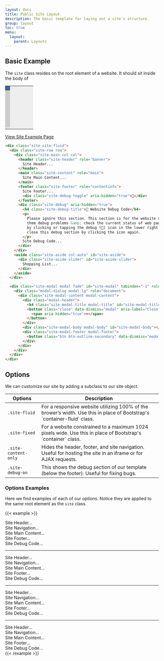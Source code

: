 ```yaml
---
layout: docs
title: Public Site Layout
description: The basic template for laying out a site's structure.
group: layout
toc: true
menu: 
  layout:
    parent: Layouts
---
```


## Basic Example

The `site` class resides on the root element of a website. It should sit inside the body of  

<div class="row">
  <div class="col-auto">
    <table style="width: 250px;"> 
      <tr>
        <td style="background-color: #369; height: 15px;"></td>
        <td style="background-color: #eee; width: 60px;" rowspan="3"></td>
      </tr>
      <tr>
        <td style="background-color: #ccc; height: 120px;"></td>
      </tr>
      <tr>
        <td style="background-color: #ddd; height: 5px;"></td>
      </tr>
    </table>
  </div>
  <div class="col">
    <a href="/docs/3.0/layouts/examples/site" class="btn btn-outline-primary wsg-btn-outline-primary">
      View Site Example Page <i class="fas fa-angle-right"></i>
    </a>
  </div>
</div>


```html
<div class="site site-fluid">
  <div class="site-row row">
    <div class="site-main-col col">
      <header class="site-header" role="banner">
        Site Header...
      </header>
      <main class="site-content" role="main">
        Site Main Content...
      </main>
      <footer class="site-footer" role="contentinfo">
        Site Footer...
        <div class="site-debug-toggle" aria-hidden="true">🐞</div>
      </footer>
      <div class="site-debug" aria-hidden="true">
        <h4 class="site-debug-title">🐞 Website Debug Code</h4>
        <p>
          Please ignore this section. This section is for the website developers to help
          them debug problems &amp; check the current status of web pages. This was opened
          by clicking or tapping the debug (🐞) icon in the lower right of the page. You can
          close this debug section by clicking the icon again.
        </p>
        Site Debug Code...
      </div>
    </div>
    <aside class="site-aside col-auto" id="site-aside">
      <div class="site-aside-slider" id="site-aside-slider">
        Shopping List...
      </div>
    </aside>
  </div>

  <div class="site-modal modal fade" id="site-modal" tabindex="-1" role="dialog" aria-labelledby="site-modal-title" aria-hidden="true">
    <div class="modal-dialog modal-lg" role="document">
      <div class="site-modal-content modal-content">
        <div class="modal-header">
          <h4 class="site-modal-title modal-title" id="site-modal-title"></h4>
          <button class="close" data-dismiss="modal" aria-label="Close">
            <span aria-hidden="true">×</span>
          </button>
        </div>
        <div class="site-modal-body modal-body" id="site-modal-body"></div>
        <div class="site-modal-footer modal-footer">
          <button class="btn btn-outline-secondary" data-dismiss="modal">Close</button>
        </div>
      </div>
    </div>
  </div>
</div>
```



## Options



We can customize our site by adding a subclass to our site object. 


<table class="table table-bordered table-striped">
  <thead>
    <tr>
      <th>Options</th>
      <th>Description</th>
    </tr>
  </thead>
  <tbody>
    <tr>
      <td><code class="text-nowrap">.site-fluid</code></td>
      <td>For a responsive website utilizing 100% of the brower’s width. Use this in place of Bootstrap's `container-fluid` class.</td>
    </tr>
    <tr>
      <td><code class="text-nowrap">.site-fixed</code></td>
      <td>For a website constrained to a maximum 1024 pixels wide. Use this in place of Bootstrap's `container` class.</td>
    </tr>
    <tr>
      <td><code class="text-nowrap">.site-content-only</code></td>
      <td>Hides the header, footer, and site navigation. Useful for hosting the site in an iframe or for AJAX requests.</td>
    </tr>
    <tr>
      <td><code class="text-nowrap">.site-debug-on</code></td>
      <td>This shows the debug section of our template (below the footer). Useful for fixing bugs.</td>
    </tr>
  </tbody>
</table>




### Options Examples

Here we find examples of each of our options. Notice they are applied to the same root element as the 
`site` class. 

{{< example >}}
<div class="site site-fluid">
  <div class="site-header">
    Site Header...
  </div>
  <div class="site-navigation">
    Site Navigation...
  </div>
  <div class="site-content">
    Site Main Content...
  </div>
  <div class="site-footer">
    Site Footer...
  </div>
  <div class="site-debug">
    Site Debug Code...
  </div>
</div>

<hr>

<div class="site site-fixed">
  <div class="site-header">
    Site Header...
  </div>
  <div class="site-navigation">
    Site Navigation...
  </div>
  <div class="site-content">
    Site Main Content...
  </div>
  <div class="site-footer">
    Site Footer...
  </div>
  <div class="site-debug">
    Site Debug Code...
  </div>
</div>

<hr>

<div class="site site-fluid site-content-only">
  <div class="site-header">
    Site Header...
  </div>
  <div class="site-navigation">
    Site Navigation...
  </div>
  <div class="site-content">
    Site Main Content...
  </div>
  <div class="site-footer">
    Site Footer...
  </div>
  <div class="site-debug">
    Site Debug Code...
  </div>
</div>

<hr>

<div class="site site-fluid site-debug-on">
  <div class="site-header">
    Site Header...
  </div>
  <div class="site-navigation">
    Site Navigation...
  </div>
  <div class="site-content">
    Site Main Content...
  </div>
  <div class="site-footer">
    Site Footer...
  </div>
  <div class="site-debug">
    Site Debug Code...
  </div>
</div>
{{< /example >}}
